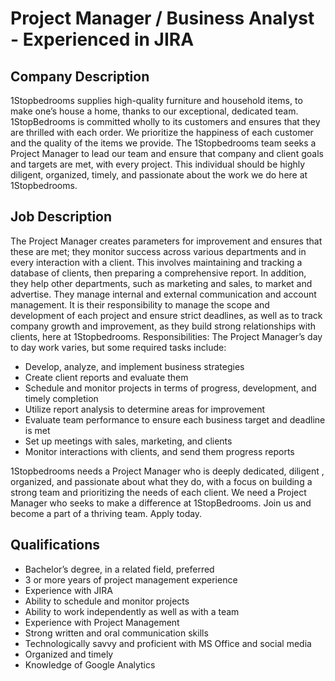 # Project Manager / Business Analyst - Experienced in JIRA

## Company Description
1Stopbedrooms supplies high-quality furniture and household items, to make one’s house a home, thanks to our exceptional, dedicated team. 1StopBedrooms is committed wholly to its customers and ensures that they are thrilled with each order. We prioritize the happiness of each customer and the quality of the items we provide. The 1Stopbedrooms team seeks a Project Manager to lead our team and ensure that company and client goals and targets are met, with every project. This individual should be highly diligent, organized, timely, and passionate about the work we do here at 1Stopbedrooms.

## Job Description
The Project Manager creates parameters for improvement and ensures that these are met; they monitor success across various departments and in every interaction with a client. This involves maintaining and tracking a database of clients, then preparing a comprehensive report. In addition, they help other departments, such as marketing and sales, to market and advertise. They manage internal and external communication and account management. It is their responsibility to manage the scope and development of each project and ensure strict deadlines, as well as to track company growth and improvement, as they build strong relationships with clients, here at 1Stopbedrooms.
Responsibilities:
The Project Manager’s day to day work varies, but some required tasks include:
- Develop, analyze, and implement business strategies
- Create client reports and evaluate them
- Schedule and monitor projects in terms of progress, development, and timely completion
- Utilize report analysis to determine areas for improvement 
- Evaluate team performance to ensure each business target and deadline is met
- Set up meetings with sales, marketing, and clients 
- Monitor interactions with clients, and send them progress reports

1Stopbedrooms needs a Project Manager who is deeply dedicated, diligent , organized, and passionate about what they do, with a focus on building a strong team and prioritizing the needs of each client. We need a Project Manager who seeks to make a difference at 1StopBedrooms. Join us and become a part of a thriving team. Apply today.

## Qualifications
- Bachelor’s degree, in a related field, preferred
- 3 or more years of project management experience
- Experience with JIRA
- Ability to schedule and monitor projects
- Ability to work independently as well as with a team
- Experience with Project Management
- Strong written and oral communication skills
- Technologically savvy and proficient with MS Office and social media
- Organized and timely
- Knowledge of Google Analytics